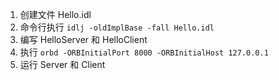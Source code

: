 1. 创建文件 Hello.idl
2. 命令行执行 `idlj -oldImplBase -fall Hello.idl`
3. 编写 HelloServer 和 HelloClient
4. 执行 `orbd -ORBInitialPort 8000 -ORBInitialHost 127.0.0.1`
5. 运行 Server 和 Client

